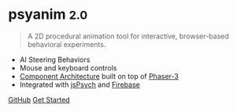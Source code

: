 <!-- _coverpage.md -->

# psyanim <small>2.0</small>

> A 2D procedural animation tool for interactive, browser-based behavioral experiments.

- AI Steering Behaviors
- Mouse and keyboard controls
- <ins>[Component Architecture](https://gameprogrammingpatterns.com/component.html)</ins> built on top of <ins>[Phaser-3](https://phaser.io/)</ins>
- Integrated with <ins>[jsPsych](https://www.jspsych.org/)</ins> and <ins>[Firebase](https://firebase.google.com/)</ins>

[GitHub](https://github.com/thefinnlab/psyanim-2)
[Get Started](/README.md)
